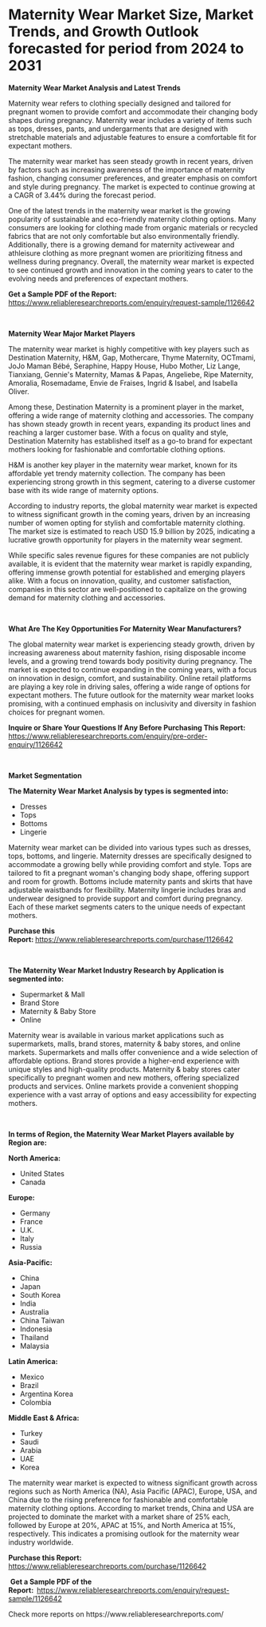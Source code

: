 <p><h1>Maternity Wear Market Size, Market Trends, and Growth Outlook forecasted for period from 2024 to 2031</h1></p><p><strong>Maternity Wear Market Analysis and Latest Trends</strong></p>
<p><p>Maternity wear refers to clothing specially designed and tailored for pregnant women to provide comfort and accommodate their changing body shapes during pregnancy. Maternity wear includes a variety of items such as tops, dresses, pants, and undergarments that are designed with stretchable materials and adjustable features to ensure a comfortable fit for expectant mothers.</p><p>The maternity wear market has seen steady growth in recent years, driven by factors such as increasing awareness of the importance of maternity fashion, changing consumer preferences, and greater emphasis on comfort and style during pregnancy. The market is expected to continue growing at a CAGR of 3.44% during the forecast period.</p><p>One of the latest trends in the maternity wear market is the growing popularity of sustainable and eco-friendly maternity clothing options. Many consumers are looking for clothing made from organic materials or recycled fabrics that are not only comfortable but also environmentally friendly. Additionally, there is a growing demand for maternity activewear and athleisure clothing as more pregnant women are prioritizing fitness and wellness during pregnancy. Overall, the maternity wear market is expected to see continued growth and innovation in the coming years to cater to the evolving needs and preferences of expectant mothers.</p></p>
<p><strong>Get a Sample PDF of the Report:&nbsp;</strong> <a href="https://www.reliableresearchreports.com/enquiry/request-sample/1126642">https://www.reliableresearchreports.com/enquiry/request-sample/1126642</a></p>
<p>&nbsp;</p>
<p><strong>Maternity Wear Major Market Players</strong></p>
<p><p>The maternity wear market is highly competitive with key players such as Destination Maternity, H&M, Gap, Mothercare, Thyme Maternity, OCTmami, JoJo Maman Bébé, Seraphine, Happy House, Hubo Mother, Liz Lange, Tianxiang, Gennie's Maternity, Mamas & Papas, Angeliebe, Ripe Maternity, Amoralia, Rosemadame, Envie de Fraises, Ingrid & Isabel, and Isabella Oliver.</p><p>Among these, Destination Maternity is a prominent player in the market, offering a wide range of maternity clothing and accessories. The company has shown steady growth in recent years, expanding its product lines and reaching a larger customer base. With a focus on quality and style, Destination Maternity has established itself as a go-to brand for expectant mothers looking for fashionable and comfortable clothing options.</p><p>H&M is another key player in the maternity wear market, known for its affordable yet trendy maternity collection. The company has been experiencing strong growth in this segment, catering to a diverse customer base with its wide range of maternity options.</p><p>According to industry reports, the global maternity wear market is expected to witness significant growth in the coming years, driven by an increasing number of women opting for stylish and comfortable maternity clothing. The market size is estimated to reach USD 15.9 billion by 2025, indicating a lucrative growth opportunity for players in the maternity wear segment.</p><p>While specific sales revenue figures for these companies are not publicly available, it is evident that the maternity wear market is rapidly expanding, offering immense growth potential for established and emerging players alike. With a focus on innovation, quality, and customer satisfaction, companies in this sector are well-positioned to capitalize on the growing demand for maternity clothing and accessories.</p></p>
<p>&nbsp;</p>
<p><strong>What Are The Key Opportunities For Maternity Wear Manufacturers?</strong></p>
<p><p>The global maternity wear market is experiencing steady growth, driven by increasing awareness about maternity fashion, rising disposable income levels, and a growing trend towards body positivity during pregnancy. The market is expected to continue expanding in the coming years, with a focus on innovation in design, comfort, and sustainability. Online retail platforms are playing a key role in driving sales, offering a wide range of options for expectant mothers. The future outlook for the maternity wear market looks promising, with a continued emphasis on inclusivity and diversity in fashion choices for pregnant women.</p></p>
<p><strong>Inquire or Share Your Questions If Any Before Purchasing This Report:</strong> <a href="https://www.reliableresearchreports.com/enquiry/pre-order-enquiry/1126642">https://www.reliableresearchreports.com/enquiry/pre-order-enquiry/1126642</a></p>
<p>&nbsp;</p>
<p><strong>Market Segmentation</strong></p>
<p><strong>The Maternity Wear Market Analysis by types is segmented into:</strong></p>
<p><ul><li>Dresses</li><li>Tops</li><li>Bottoms</li><li>Lingerie</li></ul></p>
<p><p>Maternity wear market can be divided into various types such as dresses, tops, bottoms, and lingerie. Maternity dresses are specifically designed to accommodate a growing belly while providing comfort and style. Tops are tailored to fit a pregnant woman's changing body shape, offering support and room for growth. Bottoms include maternity pants and skirts that have adjustable waistbands for flexibility. Maternity lingerie includes bras and underwear designed to provide support and comfort during pregnancy. Each of these market segments caters to the unique needs of expectant mothers.</p></p>
<p><strong>Purchase this Report:&nbsp;</strong><a href="https://www.reliableresearchreports.com/purchase/1126642">https://www.reliableresearchreports.com/purchase/1126642</a></p>
<p>&nbsp;</p>
<p><strong>The Maternity Wear Market Industry Research by Application is segmented into:</strong></p>
<p><ul><li>Supermarket & Mall</li><li>Brand Store</li><li>Maternity & Baby Store</li><li>Online</li></ul></p>
<p><p>Maternity wear is available in various market applications such as supermarkets, malls, brand stores, maternity & baby stores, and online markets. Supermarkets and malls offer convenience and a wide selection of affordable options. Brand stores provide a higher-end experience with unique styles and high-quality products. Maternity & baby stores cater specifically to pregnant women and new mothers, offering specialized products and services. Online markets provide a convenient shopping experience with a vast array of options and easy accessibility for expecting mothers.</p></p>
<p>&nbsp;</p>
<p><strong>In terms of Region, the Maternity Wear Market Players available by Region are:</strong></p>
<p>
    <p> <strong> North America: </strong>
        <ul>
            <li>United States</li>
            <li>Canada</li>
        </ul>
        </p> 
    <p> <strong> Europe: </strong>
        <ul>
            <li>Germany</li>
            <li>France</li>
            <li>U.K.</li>
            <li>Italy</li>
            <li>Russia</li>
        </ul>
        </p> 
    <p> <strong> Asia-Pacific: </strong>
        <ul>
            <li>China</li>
            <li>Japan</li>
            <li>South Korea</li>
            <li>India</li>
            <li>Australia</li>
            <li>China Taiwan</li>
            <li>Indonesia</li>
            <li>Thailand</li>
            <li>Malaysia</li>
        </ul>
        </p> 
    <p> <strong> Latin America: </strong>
        <ul>
            <li>Mexico</li>
            <li>Brazil</li>
            <li>Argentina Korea</li>
            <li>Colombia</li>
        </ul>
        </p> 
    <p> <strong> Middle East & Africa: </strong>
        <ul>
            <li>Turkey</li>
            <li>Saudi</li>
            <li>Arabia</li>
            <li>UAE</li>
            <li>Korea</li>
        </ul>
    </p>
    </p>
<p><p>The maternity wear market is expected to witness significant growth across regions such as North America (NA), Asia Pacific (APAC), Europe, USA, and China due to the rising preference for fashionable and comfortable maternity clothing options. According to market trends, China and USA are projected to dominate the market with a market share of 25% each, followed by Europe at 20%, APAC at 15%, and North America at 15%, respectively. This indicates a promising outlook for the maternity wear industry worldwide.</p></p>
<p><strong>Purchase this Report: </strong><a href="https://www.reliableresearchreports.com/purchase/1126642">https://www.reliableresearchreports.com/purchase/1126642</a></p>
<p>&nbsp;<strong>Get a Sample PDF of the Report:&nbsp;&nbsp;</strong><a href="https://www.reliableresearchreports.com/enquiry/request-sample/1126642">https://www.reliableresearchreports.com/enquiry/request-sample/1126642</a></p>
<p><strong></strong></p>
<p>Check more reports on https://www.reliableresearchreports.com/</p>